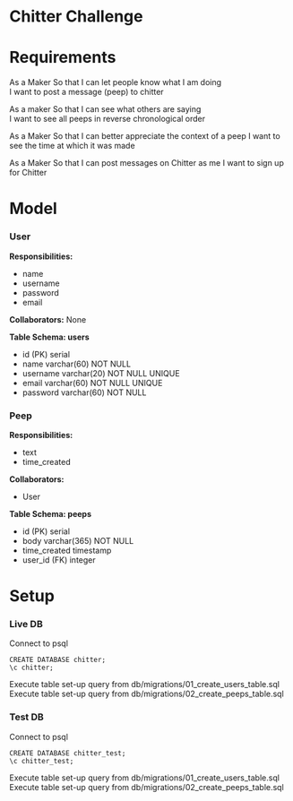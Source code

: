 Chitter Challenge
=================

# Requirements

As a Maker
So that I can let people know what I am doing  
I want to post a message (peep) to chitter

As a maker
So that I can see what others are saying  
I want to see all peeps in reverse chronological order

As a Maker
So that I can better appreciate the context of a peep
I want to see the time at which it was made

As a Maker
So that I can post messages on Chitter as me
I want to sign up for Chitter

# Model

### User
**Responsibilities:**
- name
- username
- password
- email

**Collaborators:**
None

**Table Schema: users**
- id (PK) serial
- name varchar(60) NOT NULL
- username varchar(20) NOT NULL UNIQUE
- email varchar(60) NOT NULL UNIQUE
- password varchar(60) NOT NULL


### Peep
**Responsibilities:**
- text
- time_created

**Collaborators:**
- User

**Table Schema: peeps**
- id (PK) serial
- body varchar(365) NOT NULL
- time_created timestamp
- user_id (FK) integer


# Setup

### Live DB

Connect to psql
```
CREATE DATABASE chitter;
\c chitter;
```
Execute table set-up query from db/migrations/01_create_users_table.sql
Execute table set-up query from db/migrations/02_create_peeps_table.sql

### Test DB
Connect to psql
```
CREATE DATABASE chitter_test;
\c chitter_test;
```
Execute table set-up query from db/migrations/01_create_users_table.sql
Execute table set-up query from db/migrations/02_create_peeps_table.sql
